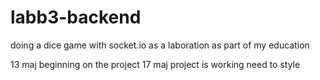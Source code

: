 # labb3-backend
doing a dice game with socket.io as a laboration as part of my education

13 maj beginning on the project
17 maj project is working 
   need to style
